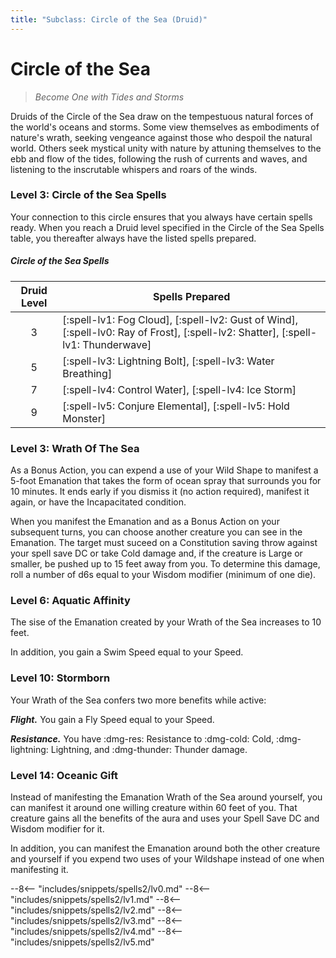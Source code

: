 ```yaml
---
title: "Subclass: Circle of the Sea (Druid)"
---
```


<p style="display:none">
Become One with Tides and Storms
</p>

# Circle of the Sea

> *Become One with Tides and Storms*


Druids of the Circle of the Sea draw on the tempestuous natural forces of the world's oceans and storms. Some view themselves as embodiments of nature's wrath, seeking vengeance against those who despoil the natural world. Others seek mystical unity with nature by attuning themselves to the ebb and flow of the tides, following the rush of currents and waves, and listening to the inscrutable whispers and roars of the winds.

### Level 3: Circle of the Sea Spells

Your connection to this circle ensures that you always have certain spells ready. When you reach a Druid level specified in the Circle of the Sea Spells table, you thereafter always have the listed spells prepared.

##### Circle of the Sea Spells

| Druid Level | Spells Prepared |
|:-:|---|
| 3 | [:spell-lv1: Fog Cloud], [:spell-lv2: Gust of Wind], [:spell-lv0: Ray of Frost], [:spell-lv2: Shatter], [:spell-lv1: Thunderwave] |
| 5 | [:spell-lv3: Lightning Bolt], [:spell-lv3: Water Breathing] |
| 7 | [:spell-lv4: Control Water], [:spell-lv4: Ice Storm] |
| 9 | [:spell-lv5: Conjure Elemental], [:spell-lv5: Hold Monster] |

### Level 3: Wrath Of The Sea 

As a Bonus Action, you can expend a use of your Wild Shape to manifest a 5-foot Emanation that takes the form of ocean spray that surrounds you for 10 minutes. It ends early if you dismiss it (no action required), manifest it again, or have the Incapacitated condition.

When you manifest the Emanation and as a Bonus Action on your subsequent turns, you can choose another creature you can see in the Emanation. The target must suceed on a Constitution saving throw against your spell save DC or take Cold damage and, if the creature is Large or smaller, be pushed up to 15 feet away from you. To determine this damage, roll a number of d6s equal to your Wisdom modifier (minimum of one die).

### Level 6: Aquatic Affinity

The sise of the Emanation created by your Wrath of the Sea increases to 10 feet.

In addition, you gain a Swim Speed equal to your Speed.

### Level 10: Stormborn

Your Wrath of the Sea confers two more benefits while active:

***Flight.*** You gain a Fly Speed equal to your Speed.

***Resistance.*** You have :dmg-res: Resistance to :dmg-cold: Cold, :dmg-lightning: Lightning, and :dmg-thunder: Thunder damage.

### Level 14: Oceanic Gift

Instead of manifesting the Emanation Wrath of the Sea around yourself, you can manifest it around one willing creature within 60 feet of you. That creature gains all the benefits of the aura and uses your Spell Save DC and Wisdom modifier for it.

In addition, you can manifest the Emanation around both the other creature and yourself if you expend two uses of your Wildshape instead of one when manifesting it.

--8<-- "includes/snippets/spells2/lv0.md"
--8<-- "includes/snippets/spells2/lv1.md"
--8<-- "includes/snippets/spells2/lv2.md"
--8<-- "includes/snippets/spells2/lv3.md"
--8<-- "includes/snippets/spells2/lv4.md"
--8<-- "includes/snippets/spells2/lv5.md"